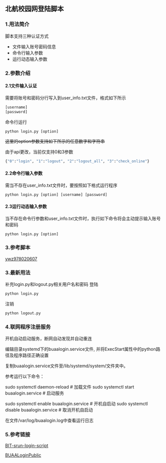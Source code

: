 ## 北航校园网登陆脚本
### 1.用法简介

脚本支持三种认证方式
- 文件输入账号密码信息
- 命令行输入参数
- 运行动态输入参数

### 2.参数介绍
#### 2.1文件输入认证
需要将账号和密码分行写入到user_info.txt文件，格式如下所示
```python
[username]
[password]
```
命令行运行
```python
python login.py [option]
```
~~这里的option参数支持如下所示的任意数字和字符串~~

由于api更改，当前仅支持0和3参数
```python
{"0":"login", "1":"logout", "2":"logout_all", "3":"check_online"}
```

#### 2.2命令行输入参数
需当不存在user_info.txt文件时，要按照如下格式运行程序
```python
python login.py [option] [username] [password]
```

#### 2.3运行动态输入参数
当不存在命令行参数和user_info.txt文件时，执行如下命令将会主动提示输入账号和密码
```python
python login.py [option]
```

### 3.参考脚本
[ywz978020607](https://github.com/ywz978020607/History/tree/master/cv%E7%A0%94%E7%A9%B6%E7%94%9F%E6%97%A5%E5%B8%B8Lab/pySrun4k_BeihangLogin-master)


### 3.最新用法
补充login.py和logout.py相关用户名和密码
登陆
```python
python login.py
```

注销
```python
python logout.py
```

### 4.联网程序注册服务
开机自动启动服务，断网自动发现并自动重连

编辑目录systemd下的buaalogin.service文件, 并将ExecStart属性中的python路径及程序路径正确设置

复制buaalogin.service文件至/lib/systemd/system/文件夹中。

参考运行以下命令：

sudo systemctl daemon-reload # 加载文件
sudo systemctl start buaalogin.service # 启动服务

sudo systemctl enable buaalogin.service # 开机自启动
sudo systemctl disable buaalogin.service # 取消开机自启动

在文件/var/log/buaalogin.log中查看运行日志


### 5.参考链接
[BIT-srun-login-script](https://github.com/coffeehat/BIT-srun-login-script)

[BUAALoginPublic](https://github.com/soyons/BUAALogin)








